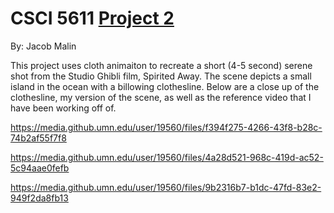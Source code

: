 # CSCI 5611 [Project 2](https://github.umn.edu/malin146/Project2)

By: Jacob Malin

This project uses cloth animaiton to recreate a short (4-5 second) serene shot from the Studio Ghibli film, Spirited Away. The scene depicts a small island in the ocean with a billowing clothesline. Below are a close up of the clothesline, my version of the scene, as well as the reference video that I have been working off of.

https://media.github.umn.edu/user/19560/files/f394f275-4266-43f8-b28c-74b2af55f7f8

https://media.github.umn.edu/user/19560/files/4a28d521-968c-419d-ac52-5c94aae0fefb

https://media.github.umn.edu/user/19560/files/9b2316b7-b1dc-47fd-83e2-949f2da8fb13

